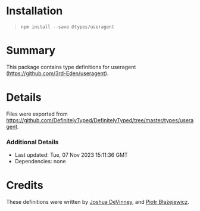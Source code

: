 # Installation
> `npm install --save @types/useragent`

# Summary
This package contains type definitions for useragent (https://github.com/3rd-Eden/useragent).

# Details
Files were exported from https://github.com/DefinitelyTyped/DefinitelyTyped/tree/master/types/useragent.

### Additional Details
 * Last updated: Tue, 07 Nov 2023 15:11:36 GMT
 * Dependencies: none

# Credits
These definitions were written by [Joshua DeVinney](https://github.com/geoffreak), and [Piotr Błażejewicz](https://github.com/peterblazejewicz).
